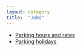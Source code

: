 ```yaml
---
layout: category
title:  "Jobs"
---
```


* [Parking hours and rates](/parking/parking-hours-and-rates)
* [Parking holidays](/parking/parking-holidays)